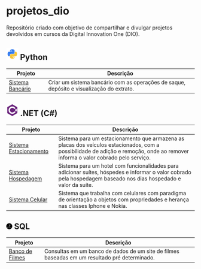 
# projetos_dio

Repositório criado com objetivo de compartilhar e divulgar projetos devolvidos em cursos da Digital Innovation One (DIO).

## ![python-icon](/icons/python-icon.png) Python

| Projeto | Descrição |
| ------- | ----------|
| [Sistema Bancário](https://github.com/iuryhuebra/projetos_dio/blob/main/python/sistema_bancario.py) | Criar um sistema bancário com as operações de saque, depósito e visualização do extrato.|

## ![csharp-icon](/icons/csharp-icon.png) .NET (C#)

| Projeto | Descrição |
| ------- | ----------|
| [Sistema Estacionamento](https://github.com/iuryhuebra/projetos_dio/tree/main/dotnet/fundamentos-desafio) | Sistema para um estacionamento que armazena as placas dos veículos estacionados, com a possibilidade de adição e remoção, onde ao remover informa o valor cobrado pelo serviço.|
| [Sistema Hospedagem](https://github.com/iuryhuebra/projetos_dio/tree/main/dotnet/explorando-desafio) | Sistema para um hotel com funcionalidades para adicionar suítes, hóspedes e informar o valor cobrado pela hospedagem baseado nos dias hospedado e valor da suíte.|
| [Sistema Celular](https://github.com/iuryhuebra/projetos_dio/tree/main/dotnet/poo-desafio) | Sistema que trabalha com celulares com paradigma de orientação a objetos com propriedades e herança nas classes Iphone e Nokia.|

## ![sql-server-icon](/icons/sql-icon.png) SQL

| Projeto | Descrição |
| ------- | ----------|
| [Banco de Filmes](https://github.com/iuryhuebra/projetos_dio/tree/main/dotnet/banco-de-dados-desafio) | Consultas em um banco de dados de um site de filmes baseadas em um resultado pré determinado.|